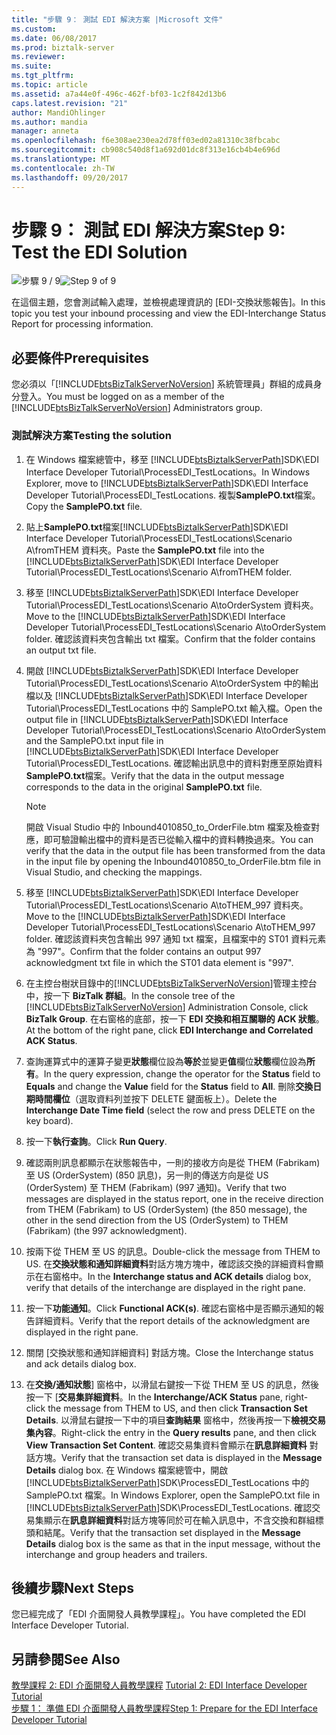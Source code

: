 ```yaml
---
title: "步驟 9： 測試 EDI 解決方案 |Microsoft 文件"
ms.custom: 
ms.date: 06/08/2017
ms.prod: biztalk-server
ms.reviewer: 
ms.suite: 
ms.tgt_pltfrm: 
ms.topic: article
ms.assetid: a7a44e0f-496c-462f-bf03-1c2f842d13b6
caps.latest.revision: "21"
author: MandiOhlinger
ms.author: mandia
manager: anneta
ms.openlocfilehash: f6e308ae230ea2d78ff03ed02a81310c38fbcabc
ms.sourcegitcommit: cb908c540d8f1a692d01dc8f313e16cb4b4e696d
ms.translationtype: MT
ms.contentlocale: zh-TW
ms.lasthandoff: 09/20/2017
---
```

# <a name="step-9-test-the-edi-solution"></a><span data-ttu-id="1a2e4-102">步驟 9： 測試 EDI 解決方案</span><span class="sxs-lookup"><span data-stu-id="1a2e4-102">Step 9: Test the EDI Solution</span></span>
<span data-ttu-id="1a2e4-103">![步驟 9 / 9](../adapters-and-accelerators/wcf-lob-adapter-sdk/media/step-9of9.gif "Step_9of9")</span><span class="sxs-lookup"><span data-stu-id="1a2e4-103">![Step 9 of 9](../adapters-and-accelerators/wcf-lob-adapter-sdk/media/step-9of9.gif "Step_9of9")</span></span>  
  
 <span data-ttu-id="1a2e4-104">在這個主題，您會測試輸入處理，並檢視處理資訊的 [EDI-交換狀態報告]。</span><span class="sxs-lookup"><span data-stu-id="1a2e4-104">In this topic you test your inbound processing and view the EDI-Interchange Status Report for processing information.</span></span>  
  
## <a name="prerequisites"></a><span data-ttu-id="1a2e4-105">必要條件</span><span class="sxs-lookup"><span data-stu-id="1a2e4-105">Prerequisites</span></span>  
 <span data-ttu-id="1a2e4-106">您必須以「[!INCLUDE[btsBizTalkServerNoVersion](../includes/btsbiztalkservernoversion-md.md)] 系統管理員」群組的成員身分登入。</span><span class="sxs-lookup"><span data-stu-id="1a2e4-106">You must be logged on as a member of the [!INCLUDE[btsBizTalkServerNoVersion](../includes/btsbiztalkservernoversion-md.md)] Administrators group.</span></span>  
  
### <a name="testing-the-solution"></a><span data-ttu-id="1a2e4-107">測試解決方案</span><span class="sxs-lookup"><span data-stu-id="1a2e4-107">Testing the solution</span></span>  
  
1.  <span data-ttu-id="1a2e4-108">在 Windows 檔案總管中，移至 [!INCLUDE[btsBiztalkServerPath](../includes/btsbiztalkserverpath-md.md)]SDK\EDI Interface Developer Tutorial\ProcessEDI_TestLocations。</span><span class="sxs-lookup"><span data-stu-id="1a2e4-108">In Windows Explorer, move to [!INCLUDE[btsBiztalkServerPath](../includes/btsbiztalkserverpath-md.md)]SDK\EDI Interface Developer Tutorial\ProcessEDI_TestLocations.</span></span> <span data-ttu-id="1a2e4-109">複製**SamplePO.txt**檔案。</span><span class="sxs-lookup"><span data-stu-id="1a2e4-109">Copy the **SamplePO.txt** file.</span></span>  
  
2.  <span data-ttu-id="1a2e4-110">貼上**SamplePO.txt**檔案[!INCLUDE[btsBiztalkServerPath](../includes/btsbiztalkserverpath-md.md)]SDK\EDI Interface Developer Tutorial\ProcessEDI_TestLocations\Scenario A\fromTHEM 資料夾。</span><span class="sxs-lookup"><span data-stu-id="1a2e4-110">Paste the **SamplePO.txt** file into the [!INCLUDE[btsBiztalkServerPath](../includes/btsbiztalkserverpath-md.md)]SDK\EDI Interface Developer Tutorial\ProcessEDI_TestLocations\Scenario A\fromTHEM folder.</span></span>  
  
3.  <span data-ttu-id="1a2e4-111">移至 [!INCLUDE[btsBiztalkServerPath](../includes/btsbiztalkserverpath-md.md)]SDK\EDI Interface Developer Tutorial\ProcessEDI_TestLocations\Scenario A\toOrderSystem 資料夾。</span><span class="sxs-lookup"><span data-stu-id="1a2e4-111">Move to the [!INCLUDE[btsBiztalkServerPath](../includes/btsbiztalkserverpath-md.md)]SDK\EDI Interface Developer Tutorial\ProcessEDI_TestLocations\Scenario A\toOrderSystem folder.</span></span> <span data-ttu-id="1a2e4-112">確認該資料夾包含輸出 txt 檔案。</span><span class="sxs-lookup"><span data-stu-id="1a2e4-112">Confirm that the folder contains an output txt file.</span></span>  
  
4.  <span data-ttu-id="1a2e4-113">開啟 [!INCLUDE[btsBiztalkServerPath](../includes/btsbiztalkserverpath-md.md)]SDK\EDI Interface Developer Tutorial\ProcessEDI_TestLocations\Scenario A\toOrderSystem 中的輸出檔以及 [!INCLUDE[btsBiztalkServerPath](../includes/btsbiztalkserverpath-md.md)]SDK\EDI Interface Developer Tutorial\ProcessEDI_TestLocations 中的 SamplePO.txt 輸入檔。</span><span class="sxs-lookup"><span data-stu-id="1a2e4-113">Open the output file in [!INCLUDE[btsBiztalkServerPath](../includes/btsbiztalkserverpath-md.md)]SDK\EDI Interface Developer Tutorial\ProcessEDI_TestLocations\Scenario A\toOrderSystem and the SamplePO.txt input file in [!INCLUDE[btsBiztalkServerPath](../includes/btsbiztalkserverpath-md.md)]SDK\EDI Interface Developer Tutorial\ProcessEDI_TestLocations.</span></span> <span data-ttu-id="1a2e4-114">確認輸出訊息中的資料對應至原始資料**SamplePO.txt**檔案。</span><span class="sxs-lookup"><span data-stu-id="1a2e4-114">Verify that the data in the output message corresponds to the data in the original **SamplePO.txt** file.</span></span>  
  
    > [!NOTE]
    >  <span data-ttu-id="1a2e4-115">開啟 Visual Studio 中的 Inbound4010850_to_OrderFile.btm 檔案及檢查對應，即可驗證輸出檔中的資料是否已從輸入檔中的資料轉換過來。</span><span class="sxs-lookup"><span data-stu-id="1a2e4-115">You can verify that the data in the output file has been transformed from the data in the input file by opening the Inbound4010850_to_OrderFile.btm file in Visual Studio, and checking the mappings.</span></span>  
  
5.  <span data-ttu-id="1a2e4-116">移至 [!INCLUDE[btsBiztalkServerPath](../includes/btsbiztalkserverpath-md.md)]SDK\EDI Interface Developer Tutorial\ProcessEDI_TestLocations\Scenario A\toTHEM_997 資料夾。</span><span class="sxs-lookup"><span data-stu-id="1a2e4-116">Move to the [!INCLUDE[btsBiztalkServerPath](../includes/btsbiztalkserverpath-md.md)]SDK\EDI Interface Developer Tutorial\ProcessEDI_TestLocations\Scenario A\toTHEM_997 folder.</span></span> <span data-ttu-id="1a2e4-117">確認該資料夾包含輸出 997 通知 txt 檔案，且檔案中的 ST01 資料元素為 "997"。</span><span class="sxs-lookup"><span data-stu-id="1a2e4-117">Confirm that the folder contains an output 997 acknowledgment txt file in which the ST01 data element is "997".</span></span>  
  
6.  <span data-ttu-id="1a2e4-118">在主控台樹狀目錄中的[!INCLUDE[btsBizTalkServerNoVersion](../includes/btsbiztalkservernoversion-md.md)]管理主控台中，按一下  **BizTalk 群組**。</span><span class="sxs-lookup"><span data-stu-id="1a2e4-118">In the console tree of the [!INCLUDE[btsBizTalkServerNoVersion](../includes/btsbiztalkservernoversion-md.md)] Administration Console, click **BizTalk Group**.</span></span> <span data-ttu-id="1a2e4-119">在右窗格的底部，按一下  **EDI 交換和相互關聯的 ACK 狀態**。</span><span class="sxs-lookup"><span data-stu-id="1a2e4-119">At the bottom of the right pane, click **EDI Interchange and Correlated ACK Status**.</span></span>  
  
7.  <span data-ttu-id="1a2e4-120">查詢運算式中的運算子變更**狀態**欄位設為**等於**並變更**值**欄位**狀態**欄位設為**所有**。</span><span class="sxs-lookup"><span data-stu-id="1a2e4-120">In the query expression, change the operator for the **Status** field to **Equals** and change the **Value** field for the **Status** field to **All**.</span></span> <span data-ttu-id="1a2e4-121">刪除**交換日期時間欄位**（選取資料列並按下 DELETE 鍵面板上）。</span><span class="sxs-lookup"><span data-stu-id="1a2e4-121">Delete the **Interchange Date Time field** (select the row and press DELETE on the key board).</span></span>  
  
8.  <span data-ttu-id="1a2e4-122">按一下**執行查詢**。</span><span class="sxs-lookup"><span data-stu-id="1a2e4-122">Click **Run Query**.</span></span>  
  
9. <span data-ttu-id="1a2e4-123">確認兩則訊息都顯示在狀態報告中，一則的接收方向是從 THEM (Fabrikam) 至 US (OrderSystem) (850 訊息)，另一則的傳送方向是從 US (OrderSystem) 至 THEM (Fabrikam) (997 通知)。</span><span class="sxs-lookup"><span data-stu-id="1a2e4-123">Verify that two messages are displayed in the status report, one in the receive direction from THEM (Fabrikam) to US (OrderSystem) (the 850 message), the other in the send direction from the US (OrderSystem) to THEM (Fabrikam) (the 997 acknowledgment).</span></span>  
  
10. <span data-ttu-id="1a2e4-124">按兩下從 THEM 至 US 的訊息。</span><span class="sxs-lookup"><span data-stu-id="1a2e4-124">Double-click the message from THEM to US.</span></span> <span data-ttu-id="1a2e4-125">在**交換狀態和通知詳細資料**對話方塊方塊中，確認該交換的詳細資料會顯示在右窗格中。</span><span class="sxs-lookup"><span data-stu-id="1a2e4-125">In the **Interchange status and ACK  details** dialog box, verify that details of the interchange are displayed in the right pane.</span></span>  
  
11. <span data-ttu-id="1a2e4-126">按一下**功能通知**。</span><span class="sxs-lookup"><span data-stu-id="1a2e4-126">Click **Functional ACK(s)**.</span></span> <span data-ttu-id="1a2e4-127">確認右窗格中是否顯示通知的報告詳細資料。</span><span class="sxs-lookup"><span data-stu-id="1a2e4-127">Verify that the report details of the acknowledgment are displayed in the right pane.</span></span>  
  
12. <span data-ttu-id="1a2e4-128">關閉 [交換狀態和通知詳細資料] 對話方塊。</span><span class="sxs-lookup"><span data-stu-id="1a2e4-128">Close the Interchange status and ack details dialog box.</span></span>  
  
13. <span data-ttu-id="1a2e4-129">在**交換/通知狀態**] 窗格中，以滑鼠右鍵按一下從 THEM 至 US 的訊息，然後按一下 [**交易集詳細資料**。</span><span class="sxs-lookup"><span data-stu-id="1a2e4-129">In the **Interchange/ACK Status** pane, right-click the message from THEM to US, and then click **Transaction Set Details**.</span></span> <span data-ttu-id="1a2e4-130">以滑鼠右鍵按一下中的項目**查詢結果** 窗格中，然後再按一下**檢視交易集內容**。</span><span class="sxs-lookup"><span data-stu-id="1a2e4-130">Right-click the entry in the **Query results** pane, and then click **View Transaction Set Content**.</span></span> <span data-ttu-id="1a2e4-131">確認交易集資料會顯示在**訊息詳細資料** 對話方塊。</span><span class="sxs-lookup"><span data-stu-id="1a2e4-131">Verify that the transaction set data is displayed in the **Message Details** dialog box.</span></span> <span data-ttu-id="1a2e4-132">在 Windows 檔案總管中，開啟 [!INCLUDE[btsBiztalkServerPath](../includes/btsbiztalkserverpath-md.md)]SDK\ProcessEDI_TestLocations 中的 SamplePO.txt 檔案。</span><span class="sxs-lookup"><span data-stu-id="1a2e4-132">In Windows Explorer, open the SamplePO.txt file in [!INCLUDE[btsBiztalkServerPath](../includes/btsbiztalkserverpath-md.md)]SDK\ProcessEDI_TestLocations.</span></span> <span data-ttu-id="1a2e4-133">確認交易集顯示在**訊息詳細資料**對話方塊等同於可在輸入訊息中，不含交換和群組標頭和結尾。</span><span class="sxs-lookup"><span data-stu-id="1a2e4-133">Verify that the transaction set displayed in the **Message Details** dialog box is the same as that in the input message, without the interchange and group headers and trailers.</span></span>  
  
## <a name="next-steps"></a><span data-ttu-id="1a2e4-134">後續步驟</span><span class="sxs-lookup"><span data-stu-id="1a2e4-134">Next Steps</span></span>  
 <span data-ttu-id="1a2e4-135">您已經完成了「EDI 介面開發人員教學課程」。</span><span class="sxs-lookup"><span data-stu-id="1a2e4-135">You have completed the EDI Interface Developer Tutorial.</span></span>  
  
## <a name="see-also"></a><span data-ttu-id="1a2e4-136">另請參閱</span><span class="sxs-lookup"><span data-stu-id="1a2e4-136">See Also</span></span>  
 <span data-ttu-id="1a2e4-137">[教學課程 2: EDI 介面開發人員教學課程](../core/tutorial-2-edi-interface-developer-tutorial.md) </span><span class="sxs-lookup"><span data-stu-id="1a2e4-137">[Tutorial 2: EDI Interface Developer Tutorial](../core/tutorial-2-edi-interface-developer-tutorial.md) </span></span>  
 [<span data-ttu-id="1a2e4-138">步驟 1： 準備 EDI 介面開發人員教學課程</span><span class="sxs-lookup"><span data-stu-id="1a2e4-138">Step 1: Prepare for the EDI Interface Developer Tutorial</span></span>](../core/step-1-prepare-for-the-edi-interface-developer-tutorial.md)